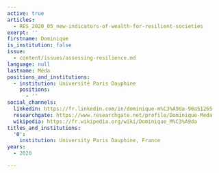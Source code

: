 ```yaml
---
active: true
articles:
  - RES_2020_05_new-indicators-of-wealth-for-resilient-societies
exerpt: ''
firstname: Dominique
is_institution: false
issue:
  - content/issues/assessing-resilience.md
language: null
lastname: Méda
positions_and_institutions:
  - institution: Université Paris Dauphine
    positions:
      - ''
social_channels:
  linkedin: https://fr.linkedin.com/in/dominique-m%C3%A9da-90a51265
  researchgate: https://www.researchgate.net/profile/Dominique-Meda
  wikipedia: https://fr.wikipedia.org/wiki/Dominique_M%C3%A9da
titles_and_institutions:
  '0':
    institution: University Paris Dauphine, France
years:
  - 2020

---
```

